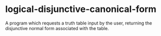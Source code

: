 # logical-disjunctive-canonical-form
A program which requests a truth table input by the user, returning the disjunctive normal form associated with the table.
